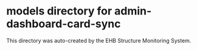 # models directory for admin-dashboard-card-sync

This directory was auto-created by the EHB Structure Monitoring System.